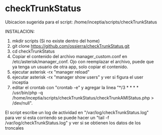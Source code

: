 # checkTrunkStatus
Ubicacion sugerida para el script: /home/inceptia/scripts/checkTrunkStatus

INSTALACION:
1) mkdir scripts (Si no existe dentro del home)
2) git clone https://github.com/ossierra/checkTrunkStatus.git
3) cd checkTrunkStatus
4) Copiar el contenido del archivo manager_custom.conf en /etc/asterisk/manager_conf. Ojo con reemplazar el archivo, puede que ya tenga un usuario de otra app, solo copiar el contenido.
5) ejecutar asterisk -rx "manager reload"
6) ejecutar asterisk -rx "manager show users" y ver si figura el user inceptia
7) editar el crontab con "crontab -e" y agregar la linea "*/3 * * * * /usr/bin/php -q /home/inceptia/scripts/checkTrunkStatus/checkTrunkAMIStatus.php  > /dev/null".

El script escribe un log de actividad en "/var/log/checkTrunkStatus.log" para ver si esta corriendo se puede hacer un "tail -f /var/log/checkTrunkStatus.log" y ver si se obtienen los datos de los troncales
